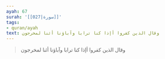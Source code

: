 ```yaml
---
ayah: 67
surah: '[[027|سورة]]'
tags:
- quran/ayah
text: وقال الذين كفروا أإذا كنا ترابا وآباؤنا أئنا لمخرجون
---
```

> وقال الذين كفروا أإذا كنا ترابا وآباؤنا أئنا لمخرجون
